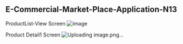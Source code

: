 ## E-Commercial-Market-Place-Application-N13

ProductList-View Screen
![image](https://github.com/user-attachments/assets/71cba611-f0bf-40e2-9dc7-cb7e5c268f8c)

Product Detail1 Screen
![Uploading image.png…]()

